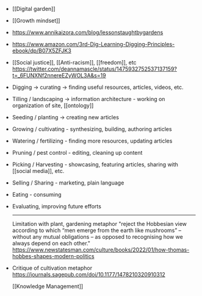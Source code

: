 - [[Digital garden]]
- [[Growth mindset]]
- https://www.annikaizora.com/blog/lessonstaughtbygardens
- https://www.amazon.com/3rd-Dig-Learning-Digging-Principles-ebook/dp/B07X5ZFJK3
- [[Social justice]], [[Anti-racism]], [[freedom]], etc https://twitter.com/deannamascle/status/1475932752537137159?t=_6FUNXNf2nnereEZyWOL3A&s=19
- Digging -&gt; curating -&gt; finding useful resources, articles, videos, etc.
- Tilling / landscaping -&gt; information architecture - working on organization of site, [[ontology]]
- Seeding / planting -&gt; creating new articles
- Growing / cultivating - synthesizing, building, authoring articles
- Watering / fertilizing - finding more resources, updating articles
- Pruning / pest control - editing, cleaning up content
- Picking / Harvesting - showcasing, featuring articles, sharing with [[social media]], etc.
- Selling / Sharing - marketing, plain language
- Eating - consuming
- Evaluating, improving future efforts
  
  
  -----
  
  Limitation with plant, gardening metaphor &quot;reject the Hobbesian view according to which “men emerge from the earth like mushrooms” – without any mutual obligations – as opposed to recognising how we always depend on each other.&quot; https://www.newstatesman.com/culture/books/2022/01/how-thomas-hobbes-shapes-modern-politics
- Critique of cultivation metaphor https://journals.sagepub.com/doi/10.1177/1478210320910312
  
  [[Knowledge Management]]